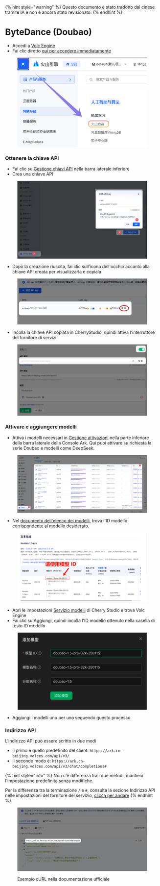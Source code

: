 
{% hint style="warning" %}
Questo documento è stato tradotto dal cinese tramite IA e non è ancora stato revisionato.
{% endhint %}

# ByteDance (Doubao)

*   Accedi a [Volc Engine](https://console.volcengine.com/)
*   Fai clic diretto [qui per accedere immediatamente](https://console.volcengine.com/ark/region:ark+cn-beijing/openManagement?LLM=%7B%7D)

<figure><img src="../../.gitbook/assets/image (1) (1) (2).png" alt=""><figcaption></figcaption></figure>

### Ottenere la chiave API

*   Fai clic su [Gestione chiavi API](https://console.volcengine.com/ark/region:ark+cn-beijing/apiKey) nella barra laterale inferiore
*   Crea una chiave API

<figure><img src="../../.gitbook/assets/image (6) (2).png" alt=""><figcaption></figcaption></figure>

*   Dopo la creazione riuscita, fai clic sull'icona dell'occhio accanto alla chiave API creata per visualizzarla e copiala

<figure><img src="../../.gitbook/assets/image (7) (2).png" alt=""><figcaption></figcaption></figure>

*   Incolla la chiave API copiata in CherryStudio, quindi attiva l'interruttore del fornitore di servizi.

<figure><img src="../../.gitbook/assets/image (8) (2).png" alt=""><figcaption></figcaption></figure>

### Attivare e aggiungere modelli

*   Attiva i modelli necessari in [Gestione attivazioni](https://console.volcengine.com/ark/region:ark+cn-beijing/openManagement?LLM=%7B%7D\&OpenTokenDrawer=false) nella parte inferiore della barra laterale della Console Ark. Qui puoi attivare su richiesta la serie Doubao e modelli come DeepSeek.

<figure><img src="../../.gitbook/assets/image (1) (1) (2) (1).png" alt=""><figcaption></figcaption></figure>

*   Nel [documento dell'elenco dei modelli](https://www.volcengine.com/docs/82379/1330310#%E6%96%87%E6%9C%AC%E7%94%9F%E6%88%90), trova l'ID modello corrispondente al modello desiderato.

<figure><img src="../../.gitbook/assets/火山引擎_模型ID.png" alt="Esempio elenco ID modello Volc Engine"><figcaption></figcaption></figure>

*   Apri le impostazioni [Servizio modelli](../../cherrystudio/preview/settings/providers.md) di Cherry Studio e trova Volc Engine
*   Fai clic su Aggiungi, quindi incolla l'ID modello ottenuto nella casella di testo ID modello

<figure><img src="../../.gitbook/assets/volc_ark_01.png" alt=""><figcaption></figcaption></figure>

*   Aggiungi i modelli uno per uno seguendo questo processo

### Indirizzo API

L'indirizzo API può essere scritto in due modi

*   Il primo è quello predefinito del client: `https://ark.cn-beijing.volces.com/api/v3/`
*   Il secondo modo è: `https://ark.cn-beijing.volces.com/api/v3/chat/completions#`

{% hint style="info" %}
Non c'è differenza tra i due metodi, mantieni l'impostazione predefinita senza modifiche.

Per la differenza tra la terminazione `/` e `#`, consulta la sezione Indirizzo API nelle impostazioni del fornitore del servizio, [clicca per andare](../../cherrystudio/preview/settings/providers.md#api-di-zhi)
{% endhint %}

<figure><img src="../../.gitbook/assets/image (3) (2).png" alt=""><figcaption><p>Esempio cURL nella documentazione ufficiale</p></figcaption></figure>